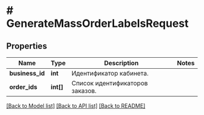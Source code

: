 # # GenerateMassOrderLabelsRequest

## Properties

Name | Type | Description | Notes
------------ | ------------- | ------------- | -------------
**business_id** | **int** | Идентификатор кабинета. |
**order_ids** | **int[]** | Список идентификаторов заказов. |

[[Back to Model list]](../../README.md#models) [[Back to API list]](../../README.md#endpoints) [[Back to README]](../../README.md)
